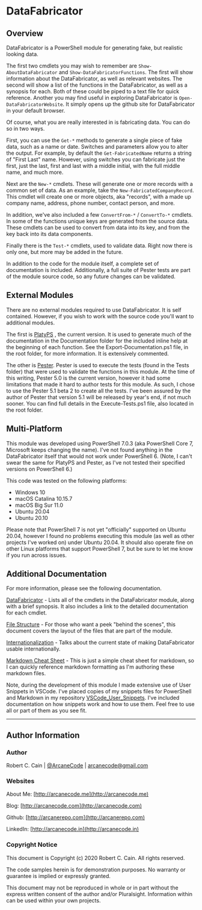 # DataFabricator

## Overview

DataFabricator is a PowerShell module for generating fake, but realistic looking data.

The first two cmdlets you may wish to remember are `Show-AboutDataFabricator` and `Show-DataFabricatorFunctions`. The first will show information about the DataFabricator, as well as relevant websites. The second will show a list of the functions in the DataFabricator, as well as a synopsis for each. Both of these could be piped to a text file for quick reference. Another you may find useful in exploring DataFabricator is `Open-DataFabricatorWebsite`. It simply opens up the github site for DataFabricator in your default browser.

Of course, what you are really interested in is fabricating data. You can do so in two ways.

First, you can use the `Get-*` methods to generate a single piece of fake data, such as a name or date. Switches and parameters allow you to alter the output. For example, by default the `Get-FabricatedName` returns a string of "First Last" name. However, using switches you can fabricate just the first, just the last, first and last with a middle initial, with the full middle name, and much more.

Next are the `New-*` cmdlets. These will generate one or more records with a common set of data. As an example, take the `New-FabricatedCompanyRecord`. This cmdlet will create one or more objects, aka  "records", with a made up company name, address, phone number, contact person, and more.

In addition, we've also included a few `ConvertFrom-*` / `ConvertTo-*` cmdlets. In some of the functions unique keys are generated from the source data. These cmdlets can be used to convert from data into its key, and from the key back into its data components.

Finally there is the `Test-*` cmdlets, used to validate data. Right now there is only one, but more may be added in the future.

In addition to the code for the module itself, a complete set of documentation is included. Additionally, a full suite of Pester tests are part of the module source code, so any future changes can be validated.

## External Modules

There are no external modules required to use DataFabricator. It is self contained. However, if you wish to work with the source code you'll want to additional modules.

The first is [PlatyPS](https://github.com/PowerShell/platyPS) , the current version. It is used to generate much of the documentation in the Documentation folder for the included inline help at the beginning of each function. See the Export-Documentation.ps1 file, in the root folder, for more information. It is extensively commented.

The other is [Pester](https://github.com/pester/Pester). Pester is used to execute the tests (found in the Tests folder) that were used to validate the functions in this module. At the time of this writing, Pester 5.0 is the current version, however it had some limitations that made it hard to author tests for this module. As such, I chose to use the Pester 5.1 beta 2 to create all the tests. I've been assured by the author of Pester that version 5.1 will be released by year's end, if not much sooner. You can find full details in the Execute-Tests.ps1 file, also located in the root folder.

## Multi-Platform

This module was developed using PowerShell 7.0.3 (aka PowerShell Core 7, Microsoft keeps changing the name). I've not found anything in the DataFabricator itself that would not work under PowerShell 6. (Note, I can't swear the same for PlatyPS and Pester, as I've not tested their specified versions on PowerShell 6.)

This code was tested on the following platforms:

* Windows 10
* macOS Catalina 10.15.7
* macOS Big Sur 11.0
* Ubuntu 20.04
* Ubuntu 20.10

Please note that PowerShell 7 is not yet "officially" supported on Ubuntu 20.04, however I found no problems executing this module (as well as other projects I've worked on) under Ubuntu 20.04. It should also operate fine on other Linux platforms that support PowerShell 7, but be sure to let me know if you run across issues.

## Additional Documentation

For more information, please see the following documentation.

[DataFabricator](./Documentation/DataFabricator.md) - Lists all of the cmdlets in the DataFabricator module, along with a brief synopsis. It also includes a link to the detailed documentation for each cmdlet.

[File Structure](./Documentation/DataFabricator-FileStructure.md) - For those who want a peek "behind the scenes", this document covers the layout of the files that are part of the module.

[Internationalization](./Documentation/DataFabricator-Internationalization.md) - Talks about the current state of making DataFabricator usable internationally.

[Markdown Cheat Sheet](./Documentation/MarkdownCheatsheet.md) - This is just a simple cheat sheet for markdown, so I can quickly reference markdown formatting as I'm authoring these markdown files.

Note, during the development of this module I made extensive use of User Snippets in VSCode. I've placed copies of my snippets files for PowerShell and Markdown in my repository [VSCode_User_Snippets](https://github.com/arcanecode/VSCode_User_Snippets). I've included documentation on how snippets work and how to use them. Feel free to use all or part of them as you see fit.

---

## Author Information

### Author

Robert C. Cain | [@ArcaneCode](https://twitter.com/arcanecode) | arcanecode@gmail.com

### Websites

About Me: [http://arcanecode.me](http://arcanecode.me)

Blog: [http://arcanecode.com](http://arcanecode.com)

Github: [http://arcanerepo.com](http://arcanerepo.com)

LinkedIn: [http://arcanecode.in](http://arcanecode.in)

### Copyright Notice

This document is Copyright (c) 2020 Robert C. Cain. All rights reserved.

The code samples herein is for demonstration purposes. No warranty or guarantee is implied or expressly granted.

This document may not be reproduced in whole or in part without the express written consent of the author and/or Pluralsight. Information within can be used within your own projects.
